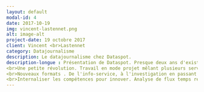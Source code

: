 ```yaml
---
layout: default
modal-id: 4
date: 2017-10-19
img: vincent-lastennet.png
alt: image-alt
project-date: 19 octobre 2017
client: Vincent <br>Lastennet
category: Datajournalisme
description: Le datajournalisme chez Dataspot. 
description-longue : Présentation de Dataspot. Presque deux ans d'existence, plus d'une centaine d'articles, quelques prix et beaucoup d'enseignements.
<br>Une petite révolution. Travail en mode projet mêlant plusieurs services (développement, marketing, graphisme, éditorial).
<br>Nouveaux formats . De l'info-service, à l'investigation en passant par les jeux, la compétence data se retrouve aujourd'hui dans tous les nouveaux formats du Télégramme.
<br>Internaliser les compétences pour innover. Analyse de flux temps réel, création de nos propres données (crowdsourcing, bots...), meilleure utilisation des données ouvertes. Le Télégramme s'organise aujourd'hui pour mieux utiliser la data afin d'améliorer considérablement l'info locale.
---
```

